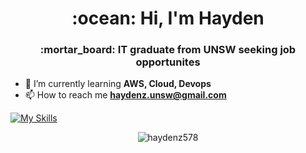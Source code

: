 <h1 align="center">:ocean: Hi, I'm Hayden</h1>
<h3 align="center">:mortar_board: IT graduate from UNSW seeking job opportunites</h3>

- 🌱 I’m currently learning **AWS, Cloud, Devops**
- 📫 How to reach me **haydenz.unsw@gmail.com**

[![My Skills](https://skillicons.dev/icons?i=aws,docker,terraform,git,githubactions,bash,mysql,postgres,dynamodb,python,cpp,linux,flutter&perline=20)](https://skillicons.dev)

<p align="center">
  <img src="https://github-readme-stats.vercel.app/api/top-langs?username=haydenz578&show_icons=true&locale=en&layout=compact" alt="haydenz578" />
</p>
